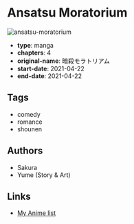 # Ansatsu Moratorium

![ansatsu-moratorium](https://cdn.myanimelist.net/images/manga/1/246758.jpg)

-   **type**: manga
-   **chapters**: 4
-   **original-name**: 暗殺モラトリアム
-   **start-date**: 2021-04-22
-   **end-date**: 2021-04-22

## Tags

-   comedy
-   romance
-   shounen

## Authors

-   Sakura
-   Yume (Story & Art)

## Links

-   [My Anime list](https://myanimelist.net/manga/136911/Ansatsu_Moratorium)
